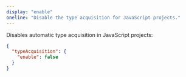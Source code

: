 ```yaml
---
display: "enable"
oneline: "Disable the type acquisition for JavaScript projects."
---
```


Disables automatic type acquisition in JavaScript projects:

```json
{
  "typeAcquisition": {
    "enable": false
  }
}
```
